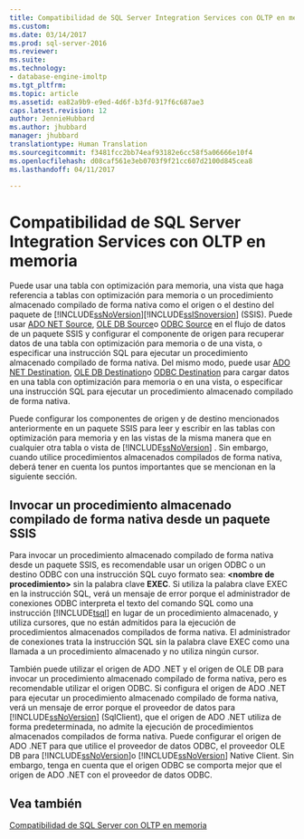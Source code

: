 ```yaml
---
title: Compatibilidad de SQL Server Integration Services con OLTP en memoria | Microsoft Docs
ms.custom: 
ms.date: 03/14/2017
ms.prod: sql-server-2016
ms.reviewer: 
ms.suite: 
ms.technology:
- database-engine-imoltp
ms.tgt_pltfrm: 
ms.topic: article
ms.assetid: ea82a9b9-e9ed-4d6f-b3fd-917f6c687ae3
caps.latest.revision: 12
author: JennieHubbard
ms.author: jhubbard
manager: jhubbard
translationtype: Human Translation
ms.sourcegitcommit: f3481fcc2bb74eaf93182e6cc58f5a06666e10f4
ms.openlocfilehash: d08caf561e3eb0703f9f21cc607d2100d845cea8
ms.lasthandoff: 04/11/2017

---
```

# <a name="sql-server-integration-services-support-for-in-memory-oltp"></a>Compatibilidad de SQL Server Integration Services con OLTP en memoria
  Puede usar una tabla con optimización para memoria, una vista que haga referencia a tablas con optimización para memoria o un procedimiento almacenado compilado de forma nativa como el origen o el destino del paquete de [!INCLUDE[ssNoVersion](../../includes/ssnoversion-md.md)][!INCLUDE[ssISnoversion](../../includes/ssisnoversion-md.md)] (SSIS). Puede usar [ADO NET Source](../../integration-services/data-flow/ado-net-source.md), [OLE DB Source](../../integration-services/data-flow/ole-db-source.md)o [ODBC Source](../../integration-services/data-flow/odbc-source.md) en el flujo de datos de un paquete SSIS y configurar el componente de origen para recuperar datos de una tabla con optimización para memoria o de una vista, o especificar una instrucción SQL para ejecutar un procedimiento almacenado compilado de forma nativa. Del mismo modo, puede usar [ADO NET Destination](../../integration-services/data-flow/ado-net-destination.md), [OLE DB Destination](../../integration-services/data-flow/ole-db-destination.md)o [ODBC Destination](../../integration-services/data-flow/odbc-destination.md) para cargar datos en una tabla con optimización para memoria o en una vista, o especificar una instrucción SQL para ejecutar un procedimiento almacenado compilado de forma nativa.  
  
 Puede configurar los componentes de origen y de destino mencionados anteriormente en un paquete SSIS para leer y escribir en las tablas con optimización para memoria y en las vistas de la misma manera que en cualquier otra tabla o vista de [!INCLUDE[ssNoVersion](../../includes/ssnoversion-md.md)] . Sin embargo, cuando utilice procedimientos almacenados compilados de forma nativa, deberá tener en cuenta los puntos importantes que se mencionan en la siguiente sección.  
  
## <a name="invoking-a-natively-compiled-stored-procedure-from-an-ssis-package"></a>Invocar un procedimiento almacenado compilado de forma nativa desde un paquete SSIS  
 Para invocar un procedimiento almacenado compilado de forma nativa desde un paquete SSIS, es recomendable usar un origen ODBC o un destino ODBC con una instrucción SQL cuyo formato sea: **\<nombre de procedimiento>** sin la palabra clave **EXEC**. Si utiliza la palabra clave EXEC en la instrucción SQL, verá un mensaje de error porque el administrador de conexiones ODBC interpreta el texto del comando SQL como una instrucción [!INCLUDE[tsql](../../includes/tsql-md.md)] en lugar de un procedimiento almacenado, y utiliza cursores, que no están admitidos para la ejecución de procedimientos almacenados compilados de forma nativa. El administrador de conexiones trata la instrucción SQL sin la palabra clave EXEC como una llamada a un procedimiento almacenado y no utiliza ningún cursor.  
  
 También puede utilizar el origen de ADO .NET y el origen de OLE DB para invocar un procedimiento almacenado compilado de forma nativa, pero es recomendable utilizar el origen ODBC. Si configura el origen de ADO .NET para ejecutar un procedimiento almacenado compilado de forma nativa, verá un mensaje de error porque el proveedor de datos para [!INCLUDE[ssNoVersion](../../includes/ssnoversion-md.md)] (SqlClient), que el origen de ADO .NET utiliza de forma predeterminada, no admite la ejecución de procedimientos almacenados compilados de forma nativa. Puede configurar el origen de ADO .NET para que utilice el proveedor de datos ODBC, el proveedor OLE DB para [!INCLUDE[ssNoVersion](../../includes/ssnoversion-md.md)]o [!INCLUDE[ssNoVersion](../../includes/ssnoversion-md.md)] Native Client. Sin embargo, tenga en cuenta que el origen ODBC se comporta mejor que el origen de ADO .NET con el proveedor de datos ODBC.  
  
## <a name="see-also"></a>Vea también  
 [Compatibilidad de SQL Server con OLTP en memoria](../../relational-databases/in-memory-oltp/sql-server-support-for-in-memory-oltp.md)  
  
  
